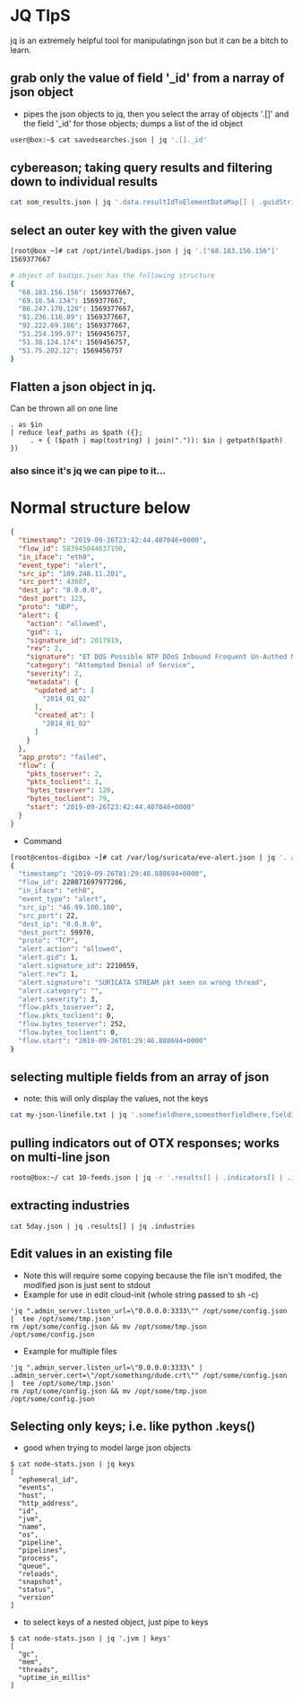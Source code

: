 # JQ TIpS
jq is an extremely helpful tool for manipulatingn json but it can be a bitch to learn.

## grab only the value of field '\_id' from a narray of json object
- pipes the json objects to jq, then you select the array of objects '.[]'
and the field '\_id' for those objects; dumps a list of the id object
```bash
user@box:~$ cat savedsearches.json | jq '.[]._id'
```

## cybereason; taking query results and filtering down to individual results
```bash
cat som_results.json | jq '.data.resultIdToElementDataMap[] | .guidString'
```


## select an outer key with the given value
```bash
[root@box ~]# cat /opt/intel/badips.json | jq '.["68.183.156.156"]'
1569377667

# object of badips.json has the following structure
{
  "68.183.156.156": 1569377667,
  "69.10.54.134": 1569377667,
  "86.247.170.128": 1569377667,
  "91.236.116.89": 1569377667,
  "92.222.69.186": 1569377667,
  "51.254.199.97": 1569456757,
  "51.38.124.174": 1569456757,
  "51.75.202.12": 1569456757
}
```

## Flatten a json object in jq.
Can be thrown all on one line
```
. as $in
| reduce leaf_paths as $path ({};
     . + { ($path | map(tostring) | join(".")): $in | getpath($path) })
```
### also since it's jq we can pipe to it...
Normal structure below
=========================
```json
{
  "timestamp": "2019-09-26T23:42:44.407046+0000",
  "flow_id": 583945044637190,
  "in_iface": "eth0",
  "event_type": "alert",
  "src_ip": "109.248.11.201",
  "src_port": 43087,
  "dest_ip": "0.0.0.0",
  "dest_port": 123,
  "proto": "UDP",
  "alert": {
    "action": "allowed",
    "gid": 1,
    "signature_id": 2017919,
    "rev": 2,
    "signature": "ET DOS Possible NTP DDoS Inbound Frequent Un-Authed MON_LIST Requests IMPL 0x03",
    "category": "Attempted Denial of Service",
    "severity": 2,
    "metadata": {
      "updated_at": [
        "2014_01_02"
      ],
      "created_at": [
        "2014_01_02"
      ]
    }
  },
  "app_proto": "failed",
  "flow": {
    "pkts_toserver": 2,
    "pkts_toclient": 1,
    "bytes_toserver": 120,
    "bytes_toclient": 79,
    "start": "2019-09-26T23:42:44.407046+0000"
  }
}
```
- Command
```bash
[root@centos-digibox ~]# cat /var/log/suricata/eve-alert.json | jq '. as $in | reduce leaf_paths as $path ({}; . + { ( $path | map(tostring) | join(".")): $in | getpath($path) })'
{
  "timestamp": "2019-09-26T01:29:46.888694+0000",
  "flow_id": 228071697977206,
  "in_iface": "eth0",
  "event_type": "alert",
  "src_ip": "46.99.100.100",
  "src_port": 22,
  "dest_ip": "0.0.0.0",
  "dest_port": 59970,
  "proto": "TCP",
  "alert.action": "allowed",
  "alert.gid": 1,
  "alert.signature_id": 2210059,
  "alert.rev": 1,
  "alert.signature": "SURICATA STREAM pkt seen on wrong thread",
  "alert.category": "",
  "alert.severity": 3,
  "flow.pkts_toserver": 2,
  "flow.pkts_toclient": 0,
  "flow.bytes_toserver": 252,
  "flow.bytes_toclient": 0,
  "flow.start": "2019-09-26T01:29:46.888694+0000"
}
```

## selecting multiple fields from an array of json
- note: this will only display the values, not the keys
```bash
cat my-json-linefile.txt | jq '.somefieldhere,someotherfieldhere,field3,field4'
```

## pulling indicators out of OTX responses; works on multi-line json
```bash
rooto@box:~/ cat 10-feeds.json | jq -r '.results[] | .indicators[] | .indicator'
```

## extracting industries
```
cat 5day.json | jq .results[] | jq .industries
```

## Edit values in an existing file
- Note this will require some copying because the file isn't modifed, the
modified json is just sent to stdout
- Example for use in edit cloud-init (whole string passed to sh -c)
```
'jq ".admin_server.listen_url=\"0.0.0.0:3333\"" /opt/some/config.json |  tee /opt/some/tmp.json'
rm /opt/some/config.json && mv /opt/some/tmp.json /opt/some/config.json
```
- Example for multiple files
```
'jq ".admin_server.listen_url=\"0.0.0.0:3333\" | .admin_server.cert=\"/opt/something/dude.crt\"" /opt/some/config.json |  tee /opt/some/tmp.json'
rm /opt/some/config.json && mv /opt/some/tmp.json /opt/some/config.json
```

## Selecting only keys; i.e. like python .keys()
- good when trying to model large json objects
```
$ cat node-stats.json | jq keys
[
  "ephemeral_id",
  "events",
  "host",
  "http_address",
  "id",
  "jvm",
  "name",
  "os",
  "pipeline",
  "pipelines",
  "process",
  "queue",
  "reloads",
  "snapshot",
  "status",
  "version"
]
```
- to select keys of a nested object, just pipe to keys
```
$ cat node-stats.json | jq '.jvm | keys'
[
  "gc",
  "mem",
  "threads",
  "uptime_in_millis"
]
```
